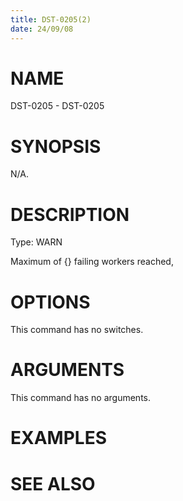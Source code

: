 ```yaml
---
title: DST-0205(2)
date: 24/09/08
---
```


# NAME

DST-0205 - DST-0205

# SYNOPSIS

N/A.

# DESCRIPTION

Type: WARN

Maximum of {} failing workers reached,

# OPTIONS

This command has no switches.

# ARGUMENTS

This command has no arguments.

# EXAMPLES

# SEE ALSO
